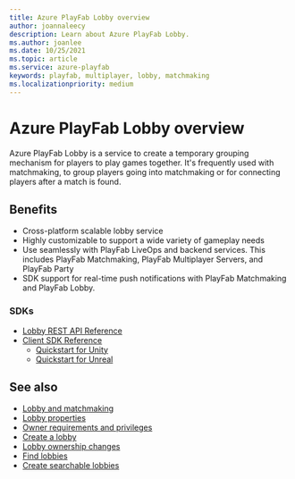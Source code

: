 ```yaml
---
title: Azure PlayFab Lobby overview
author: joannaleecy
description: Learn about Azure PlayFab Lobby.
ms.author: joanlee
ms.date: 10/25/2021
ms.topic: article
ms.service: azure-playfab
keywords: playfab, multiplayer, lobby, matchmaking
ms.localizationpriority: medium
---
```


# Azure PlayFab Lobby overview
 

Azure PlayFab Lobby is a service to create a temporary grouping mechanism for players to play games together. It's frequently used with matchmaking, to group players going into matchmaking or for connecting players after a match is found. 

## Benefits

* Cross-platform scalable lobby service
* Highly customizable to support a wide variety of gameplay needs
* Use seamlessly with PlayFab LiveOps and backend services. This includes PlayFab Matchmaking, PlayFab Multiplayer Servers, and PlayFab Party
* SDK support for real-time push notifications with PlayFab Matchmaking and PlayFab Lobby.

### SDKs 

+ [Lobby REST API Reference](xref:titleid.playfabapi.com.multiplayer.lobby)
+ [Client SDK Reference](lobby-matchmaking-sdks/lobby-matchmaking-sdks.md)
    + [Quickstart for Unity](lobby-matchmaking-sdks/multiplayer-unity-sdk-getting-started.md)
    + [Quickstart for Unreal](../networking/party-unreal-engine-oss-quickstart.md)

## See also

* [Lobby and matchmaking](lobby-and-matchmaking.md)
* [Lobby properties](lobby-properties.md)
* [Owner requirements and privileges](owner-requirements-and-privileges.md)
* [Create a lobby](create-a-lobby.md)
* [Lobby ownership changes](ownership-changes.md)
* [Find lobbies](find-lobbies.md)
* [Create searchable lobbies](define-search-keywords.md)

